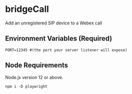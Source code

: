 # bridgeCall
Add an unregistered SIP device to a Webex call

## Environment Variables (Required)
```
PORT=12345 #(the port your server listener will expose)
```

## Node Requirements
Node.js version 12 or above.
```
npm i -D playwright
```

